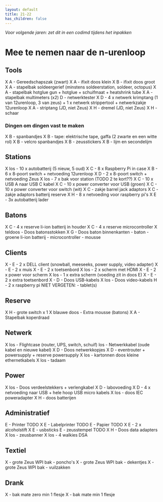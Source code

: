 ```yaml
---
layout: default
title: 21-22
has_children: false
---
```


*Voor volgende jaren: zet dit in een codimd tijdens het inpakken*

# Mee te nemen naar de n-urenloop


## Tools

X A - Gereedschapszak (zwart)
X A - ifixit doos klein
X B - ifixit doos groot
X A - stapelbak soldeergerief (minstens soldeerstation, soldeer, octopus)
X A - stapelbak hotglue gun + hotglue + schuifmaat + heatshrink tube
X A - stapelbak multimeters (x2)
  D - netwerktester
X D - 4 x netwerk krimptang (1 van 12urenloop, 3 van zeus) + 1 x netwerk strippertool + netwerkzakje 12urenloop
X A - striptang (JD, niet Zeus)
X H - dremel (JD, niet Zeus)
X H - schaar

### Dingen om dingen vast te maken

X B - spanbandjes
X B - tape: elektrische tape, gaffa (2 zwarte en een witte rol)
X B - velcro spanbandjes
X B - zeusstickers
X B - lijm en secondelijm

## Stations

X los - 10 x autobatterij (5 nieuw, 5 oud)
X C - 8 x Raspberry Pi in case
X B - 6 x 8-poort switch + netvoeding 12urenloop
X D - 2 x 8-poort switch + netvoeding Zeus
X los - 7 x bak voor station (TODO 2 te kort??)
X C - 10 x USB A naar USB C kabel
X C - 10 x power converter voor USB (groen)
X C - 10 x power converter voor switch (wit)
X C - zakje barrel jack adaptors
X C - zakje adaptors batterij reserve
X H - 8 x netvoeding voor raspberry pi's
X E - 3x autobatterij lader

## Batons

X C - 4 x reserve li-ion batterij in houder
X C - 4 x reserve microcontroller
X teldoos - Doos batonsstokken
X G - Doos baton binnenkanten
    - baton
    - groene li-ion batterij
    - microcontroller
    - mousse


## Clients

X - E - 2 x DELL client (snowball, meeseeks, power supply, video adapter)
X - E - 2 x muis
X - E - 2 x toetsenbord
X los - 2 x scherm met HDMI 
X - E - 2 x power voor scherm
X los - 1 x extra scherm (voeding zit in doos E)
X - E - 2 x extra toetsenbord
X - D - Doos USB-kabels
X los - Doos video-kabels
  H - 2 x raspberry pi
  NIET VERGETEN: - tablet(s)

## Reserve


X H - grote switch x 1
X blauwe doos - Extra mousse (batons)
X A - Stapelbak koperdraad

## Netwerk

X los - Flightcase (router, UPS, switch, schuif)
  los - Netwerkkabel (oude kabel en nieuwe kabel)
X D - Doos netwerkkopjes
X D - eventrouter + powersupply + reserve powersupply
X los - kartonnen doos kleine ethernetkabels
X los - tadaam

## Power

X los - Doos verdeelstekkers + verlengkabel
X D - labovoeding
X D - 4 x netvoeding naar USB + hele hoop USB micro kabels
X los - doos IEC poweradapter
X H - doos batterijen

## Administratief

  E - Printer TODO
X E - Labelprinter TODO
  E - Papier TODO
X E - 2 x alcoholstift
X E - usbsticks
  E - zeusstempel TODO
X H - Doos data adapters
X los - zeusbanner
X los - 4 walkies DSA

## Textiel

X - grote Zeus WPI bak - poncho's
X - grote Zeus WPI bak - dekentjes
X - grote Zeus WPI bak - vuilzakken

## Drank

X - bak mate zero min 1 flesje
X - bak mate min 1 flesje
 
